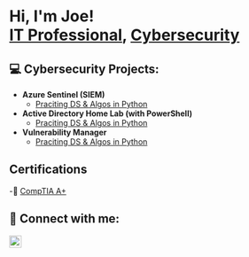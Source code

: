 <h1>Hi, I'm Joe! <br/> <a href="https://www.linkedin.com/in/joseph-beattie-b9a09b280//">IT Professional</a>, <a href="https://github.com/ITJOEIT">Cybersecurity</a></h1>

<h2>💻 Cybersecurity Projects:</h2>

- <b>Azure Sentinel (SIEM) </b>
  - [Praciting DS & Algos in Python](https://github.com/joshmadakor1/Algorithms-Practice)
- <b>Active Directory Home Lab (with PowerShell) </b>
  - [Praciting DS & Algos in Python](https://github.com/joshmadakor1/Algorithms-Practice)
- <b>Vulnerability Manager </b>
  - [Praciting DS & Algos in Python](https://github.com/joshmadakor1/Algorithms-Practice)
<h2>Certifications</h2>

-📃 [CompTIA A+](https://www.google.com)

<h2> 👋 Connect with me:</h2>


[<img align="left" alt="JoshMadakor | LinkedIn" width="22px" src="https://cdn.jsdelivr.net/npm/simple-icons@v3/icons/linkedin.svg" />][linkedin]

[linkedin]: https://linkedin.com/in/joseph-beattie-b9a09b280/

<!--
**joshmadakor1/joshmadakor1** is a ✨ _special_ ✨ repository because its `README.md` (this file) appears on your GitHub profile.

Here are some ideas to get you started:

- 🔭 I’m currently working on ...
- 🌱 I’m currently learning ...
- 👯 I’m looking to collaborate on ...
- 🤔 I’m looking for help with ...
- 💬 Ask me about ...
- 📫 How to reach me: ...
- 😄 Pronouns: ...
- ⚡ Fun fact: ...
-->
